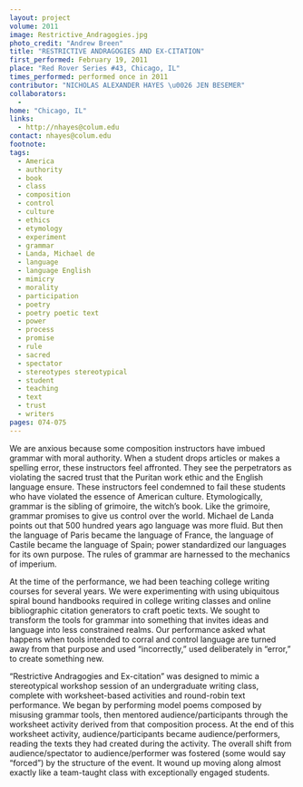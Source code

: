 ```yaml
---
layout: project
volume: 2011
image: Restrictive_Andragogies.jpg
photo_credit: "Andrew Breen"
title: "RESTRICTIVE ANDRAGOGIES AND EX-CITATION"
first_performed: February 19, 2011
place: "Red Rover Series #43, Chicago, IL"
times_performed: performed once in 2011
contributor: "NICHOLAS ALEXANDER HAYES \u0026 JEN BESEMER"
collaborators: 
  - 
home: "Chicago, IL"
links: 
  - http://nhayes@colum.edu
contact: nhayes@colum.edu
footnote: 
tags: 
  - America
  - authority
  - book
  - class
  - composition
  - control
  - culture
  - ethics
  - etymology
  - experiment
  - grammar
  - Landa, Michael de
  - language
  - language English
  - mimicry
  - morality
  - participation
  - poetry
  - poetry poetic text
  - power
  - process
  - promise
  - rule
  - sacred
  - spectator
  - stereotypes stereotypical
  - student
  - teaching
  - text
  - trust
  - writers
pages: 074-075
---
```


We are anxious because some composition instructors have imbued grammar with moral authority. When a student drops articles or makes a spelling error, these instructors feel affronted. They see the perpetrators as violating the sacred trust that the Puritan work ethic and the English language ensure. These instructors feel condemned to fail these students who have violated the essence of American culture. Etymologically, grammar is the sibling of grimoire, the witch’s book. Like the grimoire, grammar promises to give us control over the world. Michael de Landa points out that 500 hundred years ago language was more fluid. But then the language of Paris became the language of France, the language of Castile became the language of Spain; power standardized our languages for its own purpose. The rules of grammar are harnessed to the mechanics of imperium. 

At the time of the performance, we had been teaching college writing courses for several years. We were experimenting with using ubiquitous spiral bound handbooks required in college writing classes and online bibliographic citation generators to craft poetic texts. We sought to transform the tools for grammar into something that invites ideas and language into less constrained realms. Our performance asked what happens when tools intended to corral and control language are turned away from that purpose and used “incorrectly,” used deliberately in “error,” to create something new. 

“Restrictive Andragogies and Ex-citation” was designed to mimic a stereotypical workshop session of an undergraduate writing class, complete with worksheet-based activities and round-robin text performance. We began by performing model poems composed by misusing grammar tools, then mentored audience/participants through the worksheet activity derived from that composition process. At the end of this worksheet activity, audience/participants became audience/performers, reading the texts they had created during the activity. The overall shift from audience/spectator to audience/performer was fostered (some would say “forced”) by the structure of the event. It wound up moving along almost exactly like a team-taught class with exceptionally engaged students.
